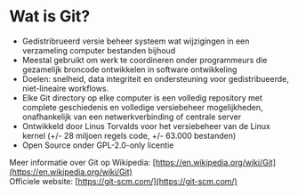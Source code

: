 # Wat is Git?

- Gedistribrueerd versie beheer systeem wat wijzigingen in een verzameling computer bestanden bijhoud
- Meestal gebruikt om werk te coordineren onder programmeurs die gezamelijk broncode ontwikkelen in software ontwikkeling
- Doelen: snelheid, data integriteit en ondersteuning voor gedistribueerde, niet-lineaire workflows.
- Elke Git directory op elke computer is een volledig repository met complete geschiedenis en volledige versiebeheer mogelijkheden, onafhankelijk van een netwerkverbinding of centrale server
- Ontwikkeld door Linus Torvalds voor het versiebeheer
  van de Linux kernel (+/- 28 miljoen regels code, +/- 63.000 bestanden)
- Open Source onder GPL-2.0-only licentie

Meer informatie over Git op Wikipedia: [https://en.wikipedia.org/wiki/Git](https://en.wikipedia.org/wiki/Git)<br/>
Officiele website: [https://git-scm.com/](https://git-scm.com/)
